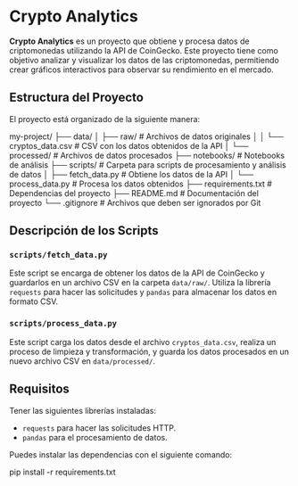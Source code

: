 # Crypto Analytics

**Crypto Analytics** es un proyecto que obtiene y procesa datos de criptomonedas utilizando la API de CoinGecko. Este proyecto tiene como objetivo analizar y visualizar los datos de las criptomonedas, permitiendo crear gráficos interactivos para observar su rendimiento en el mercado.

## Estructura del Proyecto

El proyecto está organizado de la siguiente manera:

my-project/
├── data/
│   ├── raw/                  # Archivos de datos originales
│   │   └── cryptos_data.csv  # CSV con los datos obtenidos de la API
│   └── processed/            # Archivos de datos procesados
├── notebooks/                # Notebooks de análisis
├── scripts/                  # Carpeta para scripts de procesamiento y análisis de datos
│   ├── fetch_data.py         # Obtiene los datos de la API
│   └── process_data.py       # Procesa los datos obtenidos
├── requirements.txt          # Dependencias del proyecto
├── README.md                 # Documentación del proyecto
└── .gitignore                # Archivos que deben ser ignorados por Git

## Descripción de los Scripts

### `scripts/fetch_data.py`
Este script se encarga de obtener los datos de la API de CoinGecko y guardarlos en un archivo CSV en la carpeta `data/raw/`. Utiliza la librería `requests` para hacer las solicitudes y `pandas` para almacenar los datos en formato CSV.

### `scripts/process_data.py`
Este script carga los datos desde el archivo `cryptos_data.csv`, realiza un proceso de limpieza y transformación, y guarda los datos procesados en un nuevo archivo CSV en `data/processed/`.

## Requisitos

Tener las siguientes librerías instaladas:

- `requests` para hacer las solicitudes HTTP.
- `pandas` para el procesamiento de datos.

Puedes instalar las dependencias con el siguiente comando:

pip install -r requirements.txt
